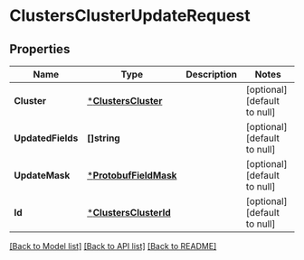 # ClustersClusterUpdateRequest

## Properties
Name | Type | Description | Notes
------------ | ------------- | ------------- | -------------
**Cluster** | [***ClustersCluster**](clustersCluster.md) |  | [optional] [default to null]
**UpdatedFields** | **[]string** |  | [optional] [default to null]
**UpdateMask** | [***ProtobufFieldMask**](protobufFieldMask.md) |  | [optional] [default to null]
**Id** | [***ClustersClusterId**](clustersClusterID.md) |  | [optional] [default to null]

[[Back to Model list]](../README.md#documentation-for-models) [[Back to API list]](../README.md#documentation-for-api-endpoints) [[Back to README]](../README.md)

